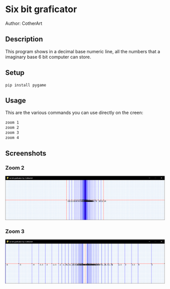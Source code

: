 # Six bit graficator
Author: CotherArt

## Description
This program shows in a decimal base numeric line, all the numbers that a imaginary base 6 bit computer can store.

## Setup
```
pip install pygame
```

## Usage
This are the various commands you can use directly on the creen:
```
zoom 1
zoom 2
zoom 3
zoom 4
```

## Screenshots
### Zoom 2
![Screenshot](screenshots/zoom2.png)
### Zoom 3
![Screenshot](screenshots/zoom3.png)